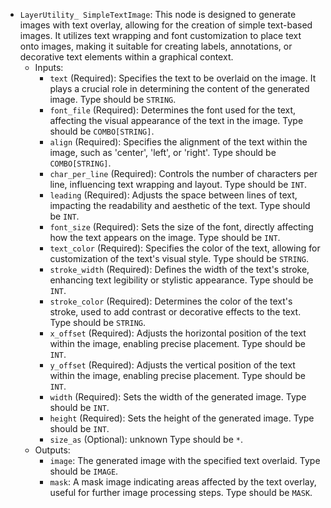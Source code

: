 - `LayerUtility_ SimpleTextImage`: This node is designed to generate images with text overlay, allowing for the creation of simple text-based images. It utilizes text wrapping and font customization to place text onto images, making it suitable for creating labels, annotations, or decorative text elements within a graphical context.
    - Inputs:
        - `text` (Required): Specifies the text to be overlaid on the image. It plays a crucial role in determining the content of the generated image. Type should be `STRING`.
        - `font_file` (Required): Determines the font used for the text, affecting the visual appearance of the text in the image. Type should be `COMBO[STRING]`.
        - `align` (Required): Specifies the alignment of the text within the image, such as 'center', 'left', or 'right'. Type should be `COMBO[STRING]`.
        - `char_per_line` (Required): Controls the number of characters per line, influencing text wrapping and layout. Type should be `INT`.
        - `leading` (Required): Adjusts the space between lines of text, impacting the readability and aesthetic of the text. Type should be `INT`.
        - `font_size` (Required): Sets the size of the font, directly affecting how the text appears on the image. Type should be `INT`.
        - `text_color` (Required): Specifies the color of the text, allowing for customization of the text's visual style. Type should be `STRING`.
        - `stroke_width` (Required): Defines the width of the text's stroke, enhancing text legibility or stylistic appearance. Type should be `INT`.
        - `stroke_color` (Required): Determines the color of the text's stroke, used to add contrast or decorative effects to the text. Type should be `STRING`.
        - `x_offset` (Required): Adjusts the horizontal position of the text within the image, enabling precise placement. Type should be `INT`.
        - `y_offset` (Required): Adjusts the vertical position of the text within the image, enabling precise placement. Type should be `INT`.
        - `width` (Required): Sets the width of the generated image. Type should be `INT`.
        - `height` (Required): Sets the height of the generated image. Type should be `INT`.
        - `size_as` (Optional): unknown Type should be `*`.
    - Outputs:
        - `image`: The generated image with the specified text overlaid. Type should be `IMAGE`.
        - `mask`: A mask image indicating areas affected by the text overlay, useful for further image processing steps. Type should be `MASK`.
